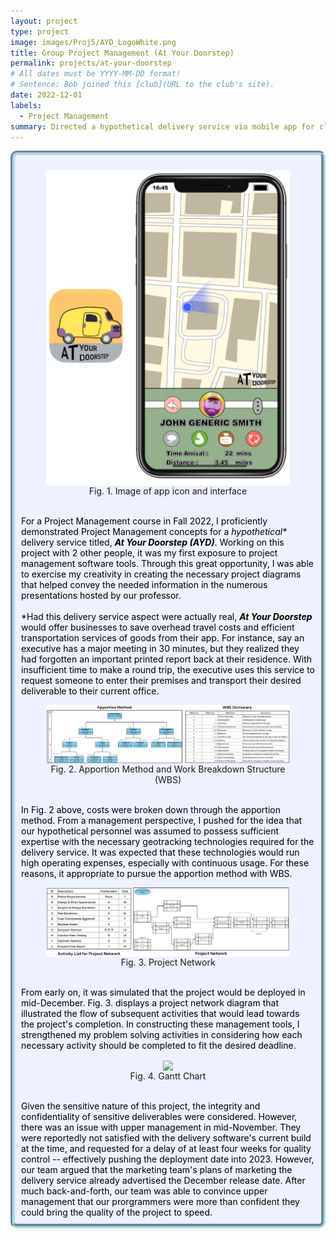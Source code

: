 ```yaml
---
layout: project
type: project
image: images/Proj5/AYD_LogoWhite.png
title: Group Project Management (At Your Doorstep)
permalink: projects/at-your-doorstep
# All dates must be YYYY-MM-DD format!
# Sentence: Bob joined this [club](URL to the club's site).
date: 2022-12-01
labels:
  - Project Management
summary: Directed a hypothetical delivery service via mobile app for class group project. Applied studied concepts towards planning and executing phases. Improved problem-solving skills and work etiquette for better management of group and project.
---
```

<div style="background-color:rgba(238, 241, 255, 1); padding: 10px; border: 7px groove; border-color: lightblue; border-radius: 10px;">
  <center><figure>
    <img class="ui medium rounded image" src="../images/Proj5/app_and_phone.png" style="vertical-align: middle;" float = "none">
    <figcaption style="vertical-align: middle;">Fig. 1. Image of app icon and interface <br /></figcaption>
  </figure></center>
  
  <span style="color: black">
    <br />For a Project Management course in Fall 2022, I proficiently demonstrated Project Management concepts for a <i>hypothetical*</i> delivery service titled, <i><b>At Your Doorstep (AYD)</b></i>. Working on this project with 2 other people, it was my first exposure to project management software tools. Through this great opportunity, I was able to exercise my creativity in creating the necessary project diagrams that helped convey the needed information in the numerous presentations hosted by our professor.  <br /><br />
    *Had this delivery service aspect were actually real, <i><b>At Your Doorstep</b></i> would offer businesses to save overhead travel costs and efficient transportation services of goods from their app. For instance, say an executive has a major meeting in 30 minutes, but they realized they had forgotten an important printed report back at their residence. With insufficient time to make a round trip, the executive uses this service to request someone to enter their premises and transport their desired deliverable to their current office. <br /></span>
  
  <center><figure>
    <img class="ui medium rounded image" src="../images/Proj5/ApportionWBS.png" style="vertical-align: middle;" float = "none">
    <figcaption style="vertical-align: middle;">Fig. 2. Apportion Method and Work Breakdown Structure (WBS) <br /></figcaption>
  </figure></center>
    <span style="color: black">
    <br />In Fig. 2 above, costs were broken down through the apportion method. From a management perspective, I pushed for the idea that our hypothetical personnel was assumed to possess sufficient expertise with the necessary geotracking technologies required for the delivery service. It was expected that these technologies would run high operating expenses, especially with continuous usage. For these reasons, it  appropriate to pursue the apportion method with WBS.<br />
  </span>
  
  <center><figure>
    <img class="ui medium rounded image" src="../images/Proj5/PN.png" style="vertical-align: middle;" float = "none">
    <figcaption style="vertical-align: middle;">Fig. 3. Project Network <br /></figcaption>
  </figure></center>
    <span style="color: black">
    <br />From early on, it was simulated that the project would be deployed in mid-December. Fig. 3. displays a project network diagram that illustrated the flow of subsequent activities that would lead towards the project's completion. In constructing these management tools, I strengthened my problem solving activities in considering how each necessary activity should be completed to fit the desired deadline.<br />
  </span>

  <center><figure>
    <img class="ui medium rounded image" src="../images/Proj4/GanttChart.png" style="vertical-align: middle;" float = "none">
    <figcaption style="vertical-align: middle;">Fig. 4. Gantt Chart <br /></figcaption>
  </figure></center>
  <span style="color: black">
    <br />Given the sensitive nature of this project, the integrity and confidentiality of sensitive deliverables were considered. However, there was an issue with upper management in mid-November. They were reportedly not satisfied with the delivery software's current build at the time, and requested for a delay of at least four weeks for quality control -- effectively pushing the deployment date into 2023. However, our team argued that the marketing team's plans of marketing the delivery service already advertised the December release date. After much back-and-forth, our team was able to convince upper management that our prorgrammers were more than confident they could bring the quality of the project to speed.<br /></span>
</div>

